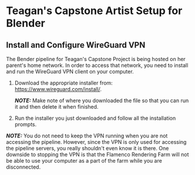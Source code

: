 # Teagan's Capstone Artist Setup for Blender

## Install and Configure WireGuard VPN

The Bender pipeline for Teagan's Capstone Project is being hosted on her parent's home network.  In order to access that network, you need to install and run the WireGuard VPN client on your computer.

1. Download the appropriate installer from: <https://www.wireguard.com/install/>.

   **_NOTE:_**  Make note of where you downloaded the file so that you can run it and then delete it when finished.

1. Run the installer you just downloaded and follow all the installation prompts.

**_NOTE:_**  You do not need to keep the VPN running when you are not accessing the pipeline.  However, since the VPN is only used for accessing the pipeline servers, you really shouldn't even know it is there.  One downside to stopping the VPN is that the Flamenco Rendering Farm will not be able to use your computer as a part of the farm while you are disconnected.
